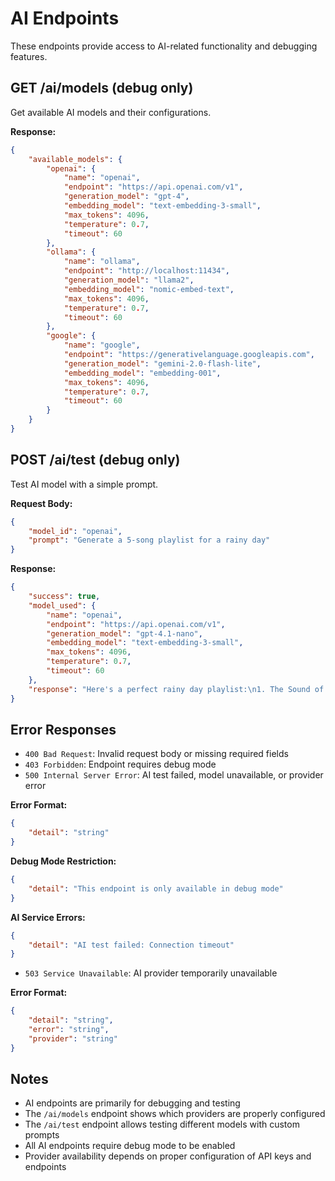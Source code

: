# AI Endpoints

These endpoints provide access to AI-related functionality and debugging features.

## GET /ai/models (debug only)

Get available AI models and their configurations.

**Response:**
```json
{
    "available_models": {
        "openai": {
            "name": "openai",
            "endpoint": "https://api.openai.com/v1",
            "generation_model": "gpt-4",
            "embedding_model": "text-embedding-3-small",
            "max_tokens": 4096,
            "temperature": 0.7,
            "timeout": 60
        },
        "ollama": {
            "name": "ollama",
            "endpoint": "http://localhost:11434",
            "generation_model": "llama2",
            "embedding_model": "nomic-embed-text",
            "max_tokens": 4096,
            "temperature": 0.7,
            "timeout": 60
        },
        "google": {
            "name": "google",
            "endpoint": "https://generativelanguage.googleapis.com",
            "generation_model": "gemini-2.0-flash-lite",
            "embedding_model": "embedding-001",
            "max_tokens": 4096,
            "temperature": 0.7,
            "timeout": 60
        }
    }
}
```

## POST /ai/test (debug only)

Test AI model with a simple prompt.

**Request Body:**
```json
{
    "model_id": "openai",
    "prompt": "Generate a 5-song playlist for a rainy day"
}
```

**Response:**
```json
{
    "success": true,
    "model_used": {
        "name": "openai",
        "endpoint": "https://api.openai.com/v1",
        "generation_model": "gpt-4.1-nano",
        "embedding_model": "text-embedding-3-small",
        "max_tokens": 4096,
        "temperature": 0.7,
        "timeout": 60
    },
    "response": "Here's a perfect rainy day playlist:\n1. The Sound of Silence - Simon & Garfunkel\n2. Mad World - Gary Jules\n3. Black - Pearl Jam\n4. The Night We Met - Lord Huron\n5. Skinny Love - Bon Iver"
}
```

## Error Responses

- `400 Bad Request`: Invalid request body or missing required fields
- `403 Forbidden`: Endpoint requires debug mode
- `500 Internal Server Error`: AI test failed, model unavailable, or provider error

**Error Format:**
```json
{
    "detail": "string"
}
```

**Debug Mode Restriction:**
```json
{
    "detail": "This endpoint is only available in debug mode"
}
```

**AI Service Errors:**
```json
{
    "detail": "AI test failed: Connection timeout"
}
```

- `503 Service Unavailable`: AI provider temporarily unavailable

**Error Format:**
```json
{
    "detail": "string",
    "error": "string",
    "provider": "string"
}
```

## Notes

- AI endpoints are primarily for debugging and testing
- The `/ai/models` endpoint shows which providers are properly configured
- The `/ai/test` endpoint allows testing different models with custom prompts
- All AI endpoints require debug mode to be enabled
- Provider availability depends on proper configuration of API keys and endpoints
